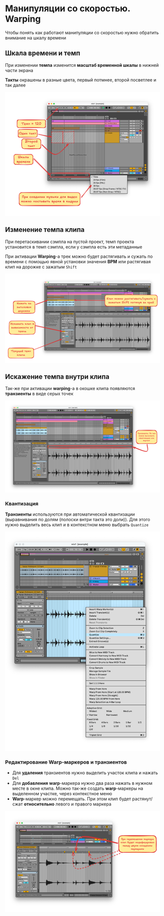 # Манипуляции со скоростью. Warping

Чтобы понять как работают манипуляции со скоростью нужно обратить внимание на шкалу времени

## Шкала времени и темп

При изменении **темпа** изменится **масштаб временной шкалы** в нижней части экрана

**Такты** окрашены в разные цвета, первый потмнее, второй посветлее и так далее

![image](./images/time.png)

## Изменение темпа клипа

При перетаскивании сэмпла на пустой проект, темп проекта установится в темп сэмпла, если у сэмпла есть эти метаданные

При активации **Warping**-а трек можно будет растягивать и сужать по времени с помощью явной установки значения **BPM** или растягивая клип на дорожке с зажатым `Shift`

![image](./images/wrapping.png)

## Искажение темпа внутри клипа

Так-же при активации **warping**-а в окошке клипа появляются **транзиенты** в виде серых точек

![image](./images/warp-markers.png)

### Квантизация

**Транзиенты** используются при автоматической квантизации (выравнивания по долям (полоски внтри такта это доли)). Для этого нужно выделить весь клип и в контекстном меню выбрать `Quantize`

![image](./images/quantize.png)

### Редактирование Warp-маркеров и транзиентов

- Для **удаления** транзиентов нужно выделить участок клипа и нажать `Del` 
- Для **добавления** **warp**-маркера  нужно два раза нажать в нужном месте в окне клипа. Можно так-же создать **warp**-маркеры на выделенном участке, через контекстное меню
- **Warp**-маркер можно перемещать. При этом клип будет растянут/сжат **относительно** левого и правого маркера

![image](./images/warping.png)
